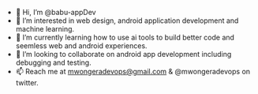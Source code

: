 - 👋 Hi, I’m @babu-appDev
- 👀 I’m interested in web design, android application development and machine learning.
- 🌱 I’m currently learning how to use ai tools to build better code and seemless web and android experiences.
- 💞️ I’m looking to collaborate on android app development including debugging and testing.
- 📫 Reach me at mwongeradevops@gmail.com & @mwongeradevops on twitter.

<!---
babu-appDev/babu-appDev is a ✨ special ✨ repository because its `README.md` (this file) appears on your GitHub profile.
You can click the Preview link to take a look at your changes.
--->
